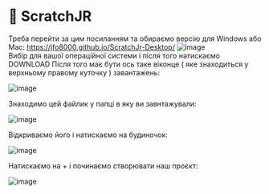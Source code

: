# 📝 ScratchJR
Треба перейти за цим посиланням та обираємо версію для Windows aбо Mac: https://jfo8000.github.io/ScratchJr-Desktop/ 
![image](https://github.com/user-attachments/assets/5a99c400-4029-4ff9-977d-9f383dbcb597)  
Вибір для вашої операційної системи і після того натискаємо DOWNLOAD
Після того має бути ось таке віконце ( яке знаходиться у верхньому правому куточку ) завантажень: 

![image](https://github.com/user-attachments/assets/471e08c5-9a19-41c5-b767-4a4a61a959a1)

Знаходимо цей файлик у папці в яку ви завнтажували: 

![image](https://github.com/user-attachments/assets/dae896c6-b5be-44fc-80d9-62ade10f3438)

Відкриваємо його і натискаємо на будиночок: 

![image](https://github.com/user-attachments/assets/b21868c0-18d4-4a6d-8030-8e2254ea69f3)

Натискаємо на + і починаємо створювати наш проєкт: 

![image](https://github.com/user-attachments/assets/9a369547-2d07-45ee-9b41-eebab2975711)


